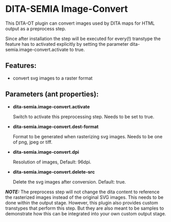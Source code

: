 # DITA-SEMIA Image-Convert
This DITA-OT plugin can convert images used by DITA maps for HTML output as a preprocess step.

Since after installation the step will be executed for every(!) transtype the feature has to activated explicitly by setting the parameter dita-semia.image-convert.activate to true.

## Features:
- convert svg images to a raster format


## Parameters (ant properties):
- **dita-semia.image-convert.activate**

  Switch to activate this preprocessing step. Needs to be set to true.

- **dita-semia.image-convert.dest-format**

  Format to be generated when rasterizing svg images. Needs to be one of png, jpeg or tiff.

- **dita-semia.image-convert.dpi**

  Resolution of images, Default: 96dpi.

- **dita-semia.image-convert.delete-src**

  Delete the svg images after conversion. Default: true.

***NOTE:*** The preprocess step will not change the dita content to reference the rasterized images instead of the original SVG images. This needs to be done within the output stage. However, this plugin also provides custom transtypes that perform this step. But they are also meant to be samples to demonstrate how this can be integrated into your own custom output stage.
